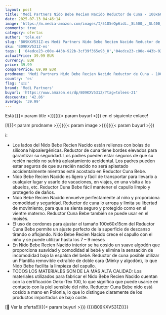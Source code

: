 ```yaml
---
layout: post
title: 'Medi Partners Nido Bebe Recien Nacido Reductor de Cuna - 100x60x15 Juego de 5 Piezas bebés anticolicos Bilateral Portátil o de Viaje 100% Algodón  Boho con Beige Minky '
date: 2025-07-13 04:46:14
image: 'https://m.media-amazon.com/images/I/51O5eQp6idL._SL500_._SL400_.jpg'
comments: true
category: ofertas
author: 'tole.es'
slug: 'B09KXV531Z-es Medi Partners Nido Bebe Recien Nacido Reductor de Cuna -...'
sku: 'B09KXV531Z-es'
tags: [ '04edce23-c00e-443b-922b-3cf39f365e93_0','04edce23-c00e-443b-922b-3cf39f365e93_5501','Arborist Merchandising Root','Bebé','Camas para bebés y niños pequeños','Cunas nido para bebés','Dormitorio','Dormitorio del bebé','Muebles para bebé','Self Service','Special Features Stores','bebe','bebés','medi partners','🇪🇸', ]
actualPrice: 39.99 EUR
currency: EUR
price: 39.99
comparePrice: 69.99 EUR
prodname: 'Medi Partners Nido Bebe Recien Nacido Reductor de Cuna - 100x60x15 Juego de 5 Piezas bebés anticolicos Bilateral Portátil o de Viaje 100% Algodón  Boho con Beige Minky '
country: 'es'
flag: '🇪🇸'
brand: 'Medi Partners'
buyurl: 'https://www.amazon.es/dp/B09KXV531Z/?tag=tolees-21'
descuento: '42.86'
average: '39.99'
---
```


Está [{{< param title >}}]({{< param buyurl >}}) en el siguiente enlace!

[![{{< param prodname >}}]({{< param image >}})]({{< param buyurl >}})

ℹ️:

- Los lados del Nido Bebe Recien Nacido están rellenos con bolas de silicona hipoalergénicas. Reductor de cuna tiene bordes elevados para garantizar su seguridad. Los padres pueden estar seguros de que su recién nacido no sufrirá aplastamiento accidental. Los padres pueden estar seguros de que su recién nacido no será aplastado accidentalmente mientras esté acostado en Reductor Cuna Bebe.
- Nido Bebe Recien Nacido es ligero y fácil de transportar para llevarlo a cualquier lugar y usarlo de vacaciones, en viajes, en una visita a los abuelos, etc. Reductor Cuna Bebe fácil mantener el capullo limpio y protegerlo de daños.
- Nido Bebe Recien Nacido envuelve perfectamente al niño y proporciona comodidad y seguridad. Reductor de cuna lo arropa y limita su libertad de movimiento, para que se sienta seguro y protegido como en el vientre materno. Reductor Cuna Bebe también se puede usar en el moisés.
- El uso de cordones para ajustar el tamaño 100x60x15cm del Reductor Cuna Bebe permite un ajuste perfecto de la superficie de descanso tirando o aflojando. Nido Bebe Recien Nacido crece el capullo con el niño y se puede utilizar hasta los 7 – 9 meses
- En Nido Bebe Recien Nacido interior se ha cosido un suave algodón que proporciona suavidad y comodidad al bebé y elimina la sensación de incomodidad bajo la espalda del bebé. Reductor de cuna posible utilizar un Plantilla removible extraíble de doble cara (Minky y algodón), lo que Nido Bebe facilita la limpieza del capullo.
- TODOS LOS MATERIALES SON DE LA MÁS ALTA CALIDAD: Los materiales utilizados para fabricar el Nido Bebe Recien Nacido cuentan con la certificación Oeko-Tex 100, lo que significa que puede usarse en contacto con la piel sensible del niño. Reductor Cuna Bebe nido está cosido a mano en Polonia, lo que lo distingue claramente de los productos importados de bajo coste.

[🛒 Ver la oferta!!]({{< param buyurl >}})
{{<world>}}B09KXV531Z{{</world>}}
